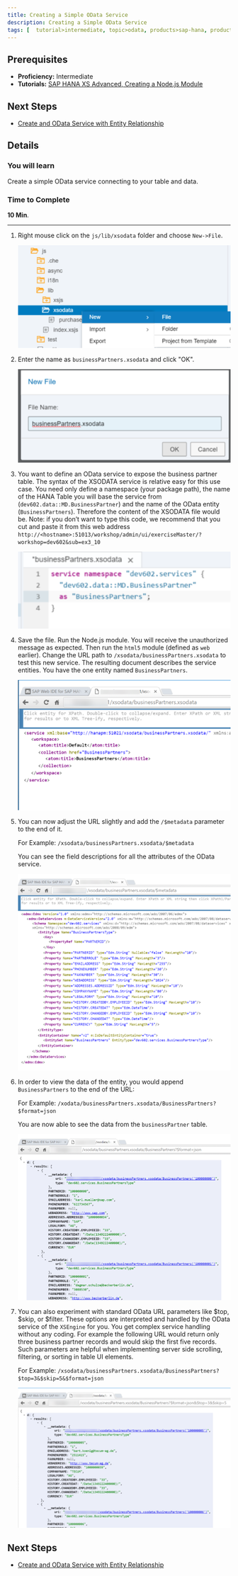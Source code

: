 ```yaml
---
title: Creating a Simple OData Service
description: Creating a Simple OData Service
tags: [  tutorial>intermediate, topic>odata, products>sap-hana, products>sap-hana,-express-edition ]
---
```

## Prerequisites  
 - **Proficiency:** Intermediate
 - **Tutorials:** [SAP HANA XS Advanced, Creating a Node.js Module](http://go.sap.com/developer/tutorials/xsa-xsjs-xsodata.html)

## Next Steps
 - [Create and OData Service with Entity Relationship](http://go.sap.com/developer/tutorials/xsa-xsodata-entity.html)

## Details
### You will learn  
Create a simple OData service connecting to your table and data.

### Time to Complete
**10 Min**.

---

1. Right mouse click on the `js/lib/xsodata` folder and choose `New->File`. 

	![New file](1.png)
	
2. Enter the name as `businessPartners.xsodata` and click "OK".

	![file name](2.png)

3. You want to define an OData service to expose the business partner table. The syntax of the XSODATA service is relative easy for this use case. You need only define a namespace (your package path), the name of the HANA Table you will base the service from (`dev602.data::MD.BusinessPartner`) and the name of the OData entity (`BusinessPartners`). Therefore the content of the XSODATA file would be. Note: if you don’t want to type this code, we recommend that you cut and paste it from this web address `http://<hostname>:51013/workshop/admin/ui/exerciseMaster/?workshop=dev602&sub=ex3_10`
	
	![odata service](3.png)
	
4. Save the file. Run the Node.js module. You will receive the unauthorized message as expected. Then run the `html5` module (defined as `web` earlier). Change the URL path to `/xsodata/businessPartners.xsodata` to test this new service. The resulting document describes the service entities.  You have the one entity named `BusinessPartners`. 

	![save file](4.png)

5. You can now adjust the URL slightly and add the `/$metadata` parameter to the end of it. 
	
	For Example: `/xsodata/businessPartners.xsodata/$metadata`
	
	You can see the field descriptions for all the attributes of the OData service.

	![access metadata](5.png)
	
6. In order to view the data of the entity, you would append `BusinessPartners` to the end of the URL:

	For Example:
	`/xodata/businessPartners.xsodata/BusinessPartners?$format=json`

	You are now able to see the data from the `businessPartner` table.  

	![Business Partner data](6.png)

7. You can also experiment with standard OData URL parameters like $top, $skip, or $filter.  These options are interpreted and handled by the OData service of the `XSEngine` for you.  You get complex service handling without any coding. For example the following URL would return only three business partner records and would skip the first five records.  Such parameters are helpful when implementing server side scrolling, filtering, or sorting in table UI elements.

	For Example:
	`/xsodata/businessPartners.xsodata/BusinessPartners?$top=3&$skip=5&$format=json`

	![output](7.png) 

## Next Steps
 - [Create and OData Service with Entity Relationship](http://go.sap.com/developer/tutorials/xsa-xsodata-entity.html)
